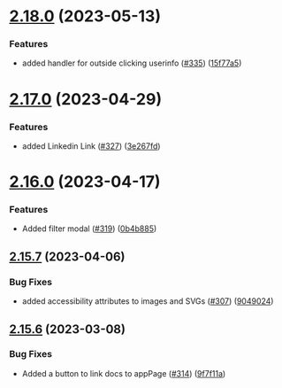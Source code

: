# [2.18.0](https://github.com/EddieHubCommunity/good-first-issue-finder/compare/v2.17.0...v2.18.0) (2023-05-13)


### Features

* added handler for outside clicking userinfo ([#335](https://github.com/EddieHubCommunity/good-first-issue-finder/issues/335)) ([15f77a5](https://github.com/EddieHubCommunity/good-first-issue-finder/commit/15f77a5d2a091e593b898ded919c65181d4ac08a))



# [2.17.0](https://github.com/EddieHubCommunity/good-first-issue-finder/compare/v2.16.0...v2.17.0) (2023-04-29)


### Features

* added Linkedin Link ([#327](https://github.com/EddieHubCommunity/good-first-issue-finder/issues/327)) ([3e267fd](https://github.com/EddieHubCommunity/good-first-issue-finder/commit/3e267fd007519c6be36c28e0a5623d3964c38192))



# [2.16.0](https://github.com/EddieHubCommunity/good-first-issue-finder/compare/v2.15.7...v2.16.0) (2023-04-17)


### Features

* Added filter modal ([#319](https://github.com/EddieHubCommunity/good-first-issue-finder/issues/319)) ([0b4b885](https://github.com/EddieHubCommunity/good-first-issue-finder/commit/0b4b885e943ff98229160fb5fc06143d66d91c57))



## [2.15.7](https://github.com/EddieHubCommunity/good-first-issue-finder/compare/v2.15.6...v2.15.7) (2023-04-06)


### Bug Fixes

* added accessibility attributes to images and SVGs ([#307](https://github.com/EddieHubCommunity/good-first-issue-finder/issues/307)) ([9049024](https://github.com/EddieHubCommunity/good-first-issue-finder/commit/904902408d6bd1480f6c3d4c436cccd715840267))



## [2.15.6](https://github.com/EddieHubCommunity/good-first-issue-finder/compare/v2.15.5...v2.15.6) (2023-03-08)


### Bug Fixes

* Added a button to link docs to appPage ([#314](https://github.com/EddieHubCommunity/good-first-issue-finder/issues/314)) ([9f7f11a](https://github.com/EddieHubCommunity/good-first-issue-finder/commit/9f7f11a8ecc938ef88808b282aa30bb192694ef1))



